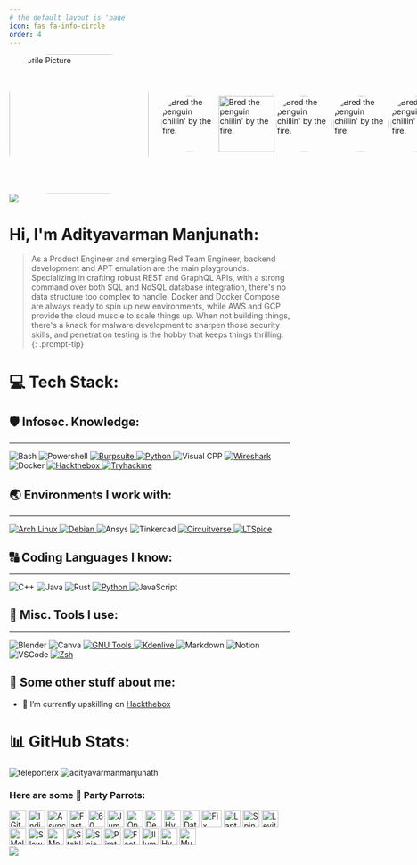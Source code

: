 ```yaml
---
# the default layout is 'page'
icon: fas fa-info-circle
order: 4
---
```


<div style="display: flex; align-items: center;">
  <img src="https://avatars.githubusercontent.com/u/97651440?v=4" alt="Profile Picture" style="border-radius: 30%; width: 250px; height: 250px; margin-right: 20px;" />
  <div style="width: 20px;"></div>
  <div style="text-align: left;">
    <img align="right" alt="Bred the penguin chillin' by the fire." width="100" style="float: right; border-radius: 50px;" src="https://i.redd.it/qzkpthkpayz51.gif" />
  </div>
  <div style="width: 20px;"></div>
  <div style="text-align: left;">
    <img align="right" alt="Bred the penguin chillin' by the fire." width="100" style="float: right;" src="https://raw.githubusercontent.com/cszach/cszach/master/img/Fire.gif" />
  </div>
  <!-- space between the images -->
  <div style="width: 20px;"></div>
  <div style="text-align: left;">
    <img align="right" alt="Bred the penguin chillin' by the fire." width="100" style="float: right; border-radius: 50px;" src="https://www.gifcen.com/wp-content/uploads/2023/06/hacker-gif-1.gif" />
  </div>
  <!-- space between the images -->
  <div style="width: 20px;"></div>
  <div style="text-align: left;">
    <img align="right" alt="Bred the penguin chillin' by the fire." width="100" style="float: right; border-radius: 50px;" src="https://tryhackme-images.s3.amazonaws.com/user-avatars/61a7aee5466f2500415ffeeb-1707091688278" />
  </div>
  <div style="width: 20px;"></div>
  <div style="text-align: left;">
    <img align="right" alt="Bred the penguin chillin' by the fire." width="100" style="float: right; border-radius: 50px;" src="https://i.redd.it/qzkpthkpayz51.gif" />
  </div>
  <!-- space between the images -->
  <!--
  <div style="width: 20px;"></div>
  <div style="text-align: left;">
    <img align="right" alt="Bred the penguin chillin' by the fire." width="100" style="float: right; border-radius: 50px;" src="https://img1.picmix.com/output/stamp/normal/5/8/3/3/2653385_b651b.gif" />
  </div>
  -->
</div>

<img src="https://user-images.githubusercontent.com/73097560/115834477-dbab4500-a447-11eb-908a-139a6edaec5c.gif">

# Hi, I'm Adityavarman Manjunath:

> As a Product Engineer and emerging Red Team Engineer, backend development and APT emulation are the main playgrounds. Specializing in crafting robust REST and GraphQL APIs, with a strong command over both SQL and NoSQL database integration, there's no data structure too complex to handle. Docker and Docker Compose are always ready to spin up new environments, while AWS and GCP provide the cloud muscle to scale things up. When not building things, there's a knack for malware development to sharpen those security skills, and penetration testing is the hobby that keeps things thrilling.
{: .prompt-tip}

# 💻 Tech Stack:

## 🛡️ Infosec. Knowledge:
---
<div>
  <img src="https://img.shields.io/badge/Bash-4EAA25?logo=gnubash&logoColor=white&style=for-the-badge" alt="Bash" />
  <img src="https://img.shields.io/badge/POWERSHELL-blue?style=flat&logo=powershell&logoColor=white" alt="Powershell" />
  <a href="https://portswigger.net/burp">
    <img src="https://img.shields.io/badge/burpsuite-black?style=for-the-badge&logo=portswigger" alt="Burpsuite" />
  </a>
  <a href="https://www.python.org">
    <img src="https://img.shields.io/badge/python-darkblue?style=for-the-badge&logo=python&logoColor=yellow" alt="Python" />
  </a>
  <img src="https://img.shields.io/badge/Visual%20C++-black?style=flat&logo=visualstudio&logoColor=violet" alt="Visual CPP" />
  <a href="https://www.wireshark.org">
    <img src="https://img.shields.io/badge/wireshark-white?style=for-the-badge&logo=wireshark&logoColor=blue" alt="Wireshark" />
  </a>
  <img src="https://img.shields.io/badge/Docker-white?style=for-the-badge&logo=docker&logoColor=blue" alt="Docker" />
  <a href="https://app.hackthebox.com/">
    <img src="https://img.shields.io/badge/hackthebox-black?style=for-the-badge&logo=hackthebox&logoColor=neongreen" alt="Hackthebox" />
  </a>
  <a href="https://tryhackme.com">
    <img src="https://img.shields.io/badge/tryhackme-black?style=for-the-badge&logo=tryhackme&logoColor=white" alt="Tryhackme" />
  </a>
</div>

## 🌏 Environments I work with:
---
<div>
  <a href="https://wiki.archlinux.org/title/User:Adi-mj">
    <img src="https://img.shields.io/badge/archlinux-gray?style=for-the-badge&logo=archlinux" alt="Arch Linux" />
  </a>
  <a href="https://www.debian.org">
    <img src="https://img.shields.io/badge/debian-white?style=for-the-badge&logo=debian&logoColor=red" alt="Debian" />
  </a>
  <img src="https://img.shields.io/badge/Ansys-white?style=for-the-badge&logo=ansys" alt="Ansys" />
  <img src="https://img.shields.io/badge/tinkercad-red?style=for-the-badge&logo=tinkercad" alt="Tinkercad" />
  <a href="https://circuitverse.org/users/33793">
    <img src="https://img.shields.io/badge/circuitverse-green?style=for-the-badge&logo=circuitverse&logoColor=white" alt="Circuitverse" />
  </a>
  <a href="https://circuitverse.org/users/33793">
    <img src="https://img.shields.io/badge/ltspice-grey?style=for-the-badge&logo=ltspice&logoColor=red" alt="LTSpice" />
  </a>
</div>

## 🔠 Coding Languages I know:
---
<div>
  <img src="https://img.shields.io/badge/C++-00599C?logo=cplusplus&logoColor=white&style=for-the-badge" alt="C++" />
  <img src="https://img.shields.io/badge/Java-F8981D?logo=java&logoColor=white&style=for-the-badge" alt="Java" />
  <img src="https://img.shields.io/badge/-RUST-informational?logo=rust&style=for-the-badge&logoColor=000000&color=e01b24&labelColor=ffffff" alt="Rust" />
  <a href="https://www.python.org">
    <img src="https://img.shields.io/badge/python-darkblue?style=for-the-badge&logo=python&logoColor=yellow" alt="Python" />
  </a>
  <img src="https://img.shields.io/badge/JavaScript-F7DF1E?logo=javascript&logoColor=black&style=for-the-badge" alt="JavaScript" />
</div>

## 🧰 Misc. Tools I use:
---
<div>
  <img src="https://img.shields.io/badge/blender-%23F5792A.svg?style=for-the-badge&logo=blender&logoColor=white" alt="Blender" />
  <img src="https://img.shields.io/badge/Canva-%2300C4CC.svg?style=for-the-badge&logo=Canva&logoColor=white" alt="Canva" />
  <a href="https://www.debian.org">
    <img src="https://img.shields.io/badge/gnutools-white?style=for-the-badge&logo=gnu&logoColor=black" alt="GNU Tools" />
  </a>
  <a href="https://kdenlive.org/en/">
    <img src="https://img.shields.io/badge/kdenlive-white?style=for-the-badge&logo=kdenlive&logoColor=blue" alt="Kdenlive" />
  </a>
  <img src="https://img.shields.io/badge/markdown-%23000000.svg?style=for-the-badge&logo=markdown&logoColor=white" alt="Markdown" />
  <img src="https://img.shields.io/badge/Notion-%23000000.svg?style=for-the-badge&logo=notion&logoColor=white" alt="Notion" />
  <img src="https://img.shields.io/badge/VSCode-007ACC?logo=visualstudiocode&logoColor=white&style=for-the-badge" alt="VSCode" />
  <a href="https://ohmyz.sh">
    <img src="https://img.shields.io/badge/Zsh-f15a24?style=for-the-badge" alt="Zsh" />
  </a>
</div>

## 💫 Some other stuff about me:
  - 🔭 I’m currently upskilling on [Hackthebox](https://app.hackthebox.com/)
  
# 📊 GitHub Stats:
<p> 
  <img src="https://github-readme-stats.vercel.app/api?username=teleporterx&theme=dark&hide_border=false&include_all_commits=true&count_private=true" alt="teleporterx" />
  <img src="https://github-readme-streak-stats.herokuapp.com/?user=teleporterx&theme=dark&hide_border=false" alt="adityavarmanmanjunath" />
</p>

### Here are some 🦜 Party Parrots:
<div>
    <img src="https://cultofthepartyparrot.com/parrots/hd/githubparrot.gif" width="30" height="30" alt="GitHub Parrot"/>
    <img src="https://cultofthepartyparrot.com/flags/hd/indiaparrot.gif" width="30" height="30" alt="India Parrot"/>
    <img src="https://cultofthepartyparrot.com/parrots/asyncparrot.gif" width="36" height="30" alt="Async Parrot"/>
    <img src="https://cultofthepartyparrot.com/parrots/hd/exceptionallyfastparrot.gif" width="30" height="30" alt="Fast Parrot"/>
    <img src="https://cultofthepartyparrot.com/parrots/hd/60fpsparrot.gif" width="30" height="30" alt="60 FPS Parrot"/>
    <img src="https://cultofthepartyparrot.com/parrots/hd/jumpingparrot.gif" width="30" height="30" alt="Jumping Parrot"/>
    <img src="https://cultofthepartyparrot.com/parrots/hd/opensourceparrot.gif" width="30" height="30" alt="Open Source Parrot"/>
    <img src="https://cultofthepartyparrot.com/parrots/hd/dealwithitnowparrot.gif" width="30" height="30" alt="Deal With It Parrot"/>
    <img src="https://cultofthepartyparrot.com/parrots/hd/hypnoparrotlight.gif" width="30" height="30" alt="Hypno Parrot"/>
    <img src="https://cultofthepartyparrot.com/parrots/databaseparrot.gif" width="30" height="30" alt="Database Parrot"/>
    <img src="https://cultofthepartyparrot.com/parrots/fixparrot.gif" width="36" height="30" alt="Fix Parrot"/>
    <img src="https://cultofthepartyparrot.com/parrots/hd/laptop_parrot.gif" width="30" height="30" alt="Laptop Parrot"/>
    <img src="https://cultofthepartyparrot.com/parrots/hd/spinningparrot.gif" width="30" height="30" alt="Spinning Parrot"/>
    <img src="https://cultofthepartyparrot.com/parrots/hd/levitationparrot.gif" width="30" height="30" alt="Levitation Parrot"/>
    <img src="https://cultofthepartyparrot.com/parrots/hd/meldparrot.gif" width="30" height="30" alt="Meld Parrot"/>
    <img src="https://cultofthepartyparrot.com/parrots/slomoparrot.gif" width="30" height="30" alt="Slow Mo Parrot"/>
    <img src="https://cultofthepartyparrot.com/parrots/hd/moonwalkingparrot.gif" width="30" height="30" alt="Moonwalking Parrot"/>
    <img src="https://cultofthepartyparrot.com/parrots/hd/stableparrot.gif" width="30" height="30" alt="Stable Parrot"/>
    <img src="https://cultofthepartyparrot.com/parrots/hd/scienceparrot.gif" width="30" height="30" alt="Science Parrot"/>
    <img src="https://cultofthepartyparrot.com/parrots/hd/pirateparrot.gif" width="30" height="30" alt="Pirate Parrot"/>
    <img src="https://cultofthepartyparrot.com/parrots/hd/footballparrot.gif" width="30" height="30" alt="Football Parrot"/>
    <img src="https://cultofthepartyparrot.com/parrots/hd/illuminatiparrot.gif" width="30" height="30" alt="Illuminati Parrot"/>
    <img src="https://cultofthepartyparrot.com/parrots/hd/hypnoparrotdark.gif" width="30" height="30" alt="Hypno Dark Parrot"/>
    <img src="https://cultofthepartyparrot.com/parrots/hd/mustacheparrot.gif" width="30" height="30" alt="Mustache Parrot"/>
</div>

<img src="https://user-images.githubusercontent.com/73097560/115834477-dbab4500-a447-11eb-908a-139a6edaec5c.gif">